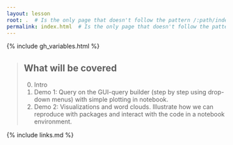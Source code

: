 ```yaml
---
layout: lesson
root: .  # Is the only page that doesn't follow the pattern /:path/index.html
permalink: index.html  # Is the only page that doesn't follow the pattern /:path/index.html
---
```


{% include gh_variables.html %}

> ## What will be covered
>
> 0.  Intro
> 1.  Demo 1: Query on the GUI-query builder (step by step using drop-down menus) with simple plotting in notebook.
> 2.  Demo 2: Visualizations and word clouds. Illustrate how we can reproduce with packages and interact with the code in a notebook environment.

{% include links.md %}
